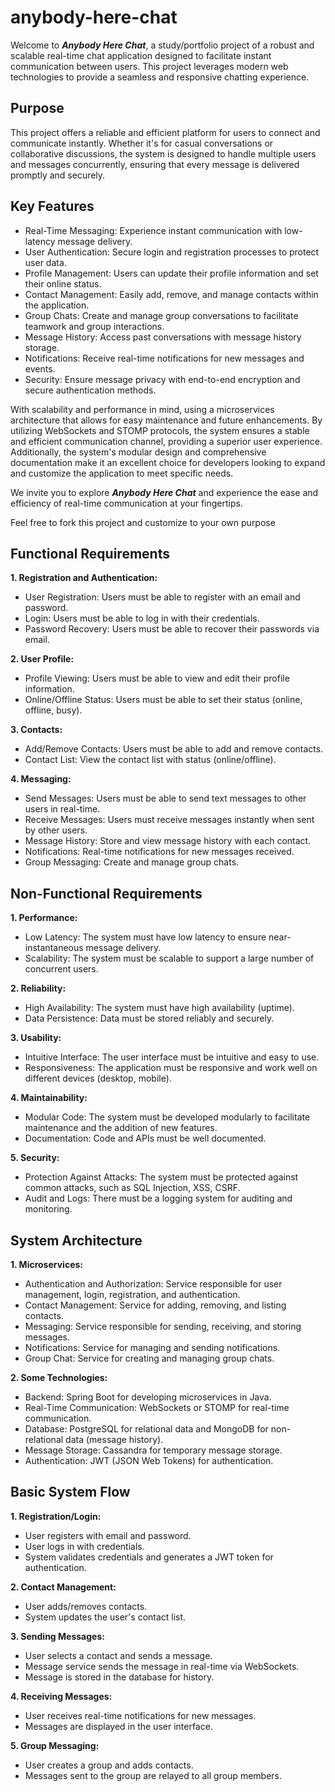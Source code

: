 # anybody-here-chat

Welcome to **_Anybody Here Chat_**, a study/portfolio project of a robust and scalable real-time chat application
designed to facilitate instant
communication between users. This project leverages modern web technologies to provide a seamless and responsive
chatting experience.

## Purpose

This project offers a reliable and efficient platform for users to connect and
communicate instantly. Whether it's for casual conversations or collaborative discussions, the system is designed
to handle multiple users and messages concurrently, ensuring that every message is delivered promptly and securely.

## Key Features

* Real-Time Messaging: Experience instant communication with low-latency message delivery.
* User Authentication: Secure login and registration processes to protect user data.
* Profile Management: Users can update their profile information and set their online status.
* Contact Management: Easily add, remove, and manage contacts within the application.
* Group Chats: Create and manage group conversations to facilitate teamwork and group interactions.
* Message History: Access past conversations with message history storage.
* Notifications: Receive real-time notifications for new messages and events.
* Security: Ensure message privacy with end-to-end encryption and secure authentication methods.

With scalability and performance in mind, using a microservices architecture that
allows
for easy maintenance and future enhancements. By utilizing WebSockets and STOMP protocols, the system ensures a stable
and efficient communication channel, providing a superior user experience. Additionally, the system's modular design
and
comprehensive documentation make it an excellent choice for developers looking to expand and customize the application
to meet specific needs.

We invite you to explore **_Anybody Here Chat_** and experience the ease and efficiency of real-time communication at
your
fingertips.

Feel free to fork this project and customize to your own purpose

## Functional Requirements

**1. Registration and Authentication:**

* User Registration: Users must be able to register with an email and password.
* Login: Users must be able to log in with their credentials.
* Password Recovery: Users must be able to recover their passwords via email.

**2. User Profile:**

* Profile Viewing: Users must be able to view and edit their profile information.
* Online/Offline Status: Users must be able to set their status (online, offline, busy).

**3. Contacts:**

* Add/Remove Contacts: Users must be able to add and remove contacts.
* Contact List: View the contact list with status (online/offline).

**4. Messaging:**

* Send Messages: Users must be able to send text messages to other users in real-time.
* Receive Messages: Users must receive messages instantly when sent by other users.
* Message History: Store and view message history with each contact.
* Notifications: Real-time notifications for new messages received.
* Group Messaging: Create and manage group chats.

## Non-Functional Requirements

**1. Performance:**

* Low Latency: The system must have low latency to ensure near-instantaneous message delivery.
* Scalability: The system must be scalable to support a large number of concurrent users.

**2. Reliability:**

* High Availability: The system must have high availability (uptime).
* Data Persistence: Data must be stored reliably and securely.

**3. Usability:**

* Intuitive Interface: The user interface must be intuitive and easy to use.
* Responsiveness: The application must be responsive and work well on different devices (desktop, mobile).

**4. Maintainability:**

* Modular Code: The system must be developed modularly to facilitate maintenance and the addition of new features.
* Documentation: Code and APIs must be well documented.

**5. Security:**

* Protection Against Attacks: The system must be protected against common attacks, such as SQL Injection, XSS, CSRF.
* Audit and Logs: There must be a logging system for auditing and monitoring.

## System Architecture

**1. Microservices:**

* Authentication and Authorization: Service responsible for user management, login, registration, and authentication.
* Contact Management: Service for adding, removing, and listing contacts.
* Messaging: Service responsible for sending, receiving, and storing messages.
* Notifications: Service for managing and sending notifications.
* Group Chat: Service for creating and managing group chats.

**2. Some Technologies:**

* Backend: Spring Boot for developing microservices in Java.
* Real-Time Communication: WebSockets or STOMP for real-time communication.
* Database: PostgreSQL for relational data and MongoDB for non-relational data (message history).
* Message Storage: Cassandra for temporary message storage.
* Authentication: JWT (JSON Web Tokens) for authentication.

## Basic System Flow

**1. Registration/Login:**

* User registers with email and password.
* User logs in with credentials.
* System validates credentials and generates a JWT token for authentication.

**2. Contact Management:**

* User adds/removes contacts.
* System updates the user's contact list.

**3. Sending Messages:**

* User selects a contact and sends a message.
* Message service sends the message in real-time via WebSockets.
* Message is stored in the database for history.

**4. Receiving Messages:**

* User receives real-time notifications for new messages.
* Messages are displayed in the user interface.

**5. Group Messaging:**

* User creates a group and adds contacts.
* Messages sent to the group are relayed to all group members.
